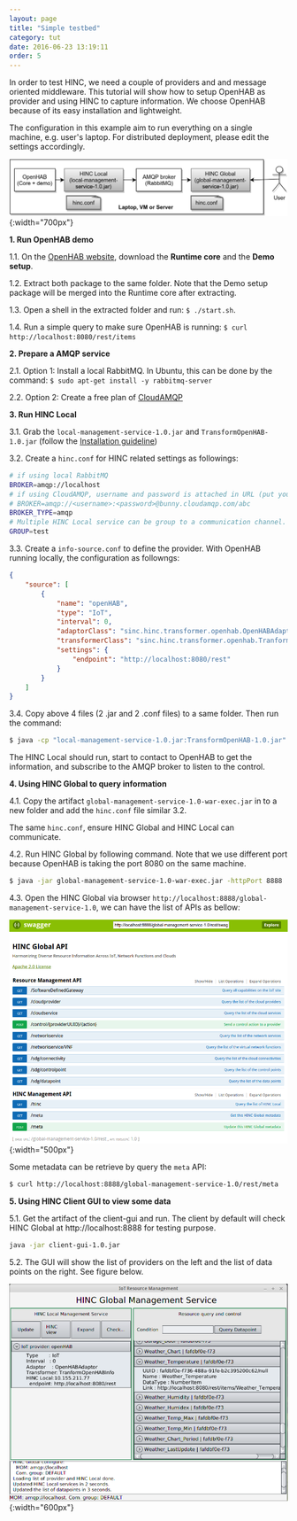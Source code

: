 ```yaml
---
layout: page
title: "Simple testbed"
category: tut
date: 2016-06-23 13:19:11
order: 5
---
```


In order to test HINC, we need a couple of providers and and message oriented middleware. This tutorial will show how to setup OpenHAB as provider and using HINC to capture information. We choose OpenHAB because of its easy installation and lightweight.

The configuration in this example aim to run everything on a single machine, e.g. user's laptop. For distributed deployment, please edit the settings accordingly.

![Simple testbed](../images/simple-testbed-openhab.png "Simple testbed"){:width="700px"}


**1. Run OpenHAB demo**

1.1. On the [OpenHAB website](http://www.openhab.org/getting-started/downloads.html), download the **Runtime core** and the **Demo setup**.

1.2. Extract both package to the same folder. Note that the Demo setup package will be merged into the Runtime core after extracting.

1.3. Open a shell in the extracted folder and run: `$ ./start.sh`.

1.4. Run a simple query to make sure OpenHAB is running: `$ curl http://localhost:8080/rest/items`

**2. Prepare a AMQP service**

2.1. Option 1: Install a local RabbitMQ. In Ubuntu, this can be done by the command: `$ sudo apt-get install -y rabbitmq-server`

2.2. Option 2: Create a free plan of [CloudAMQP](https://www.cloudamqp.com/)

**3. Run HINC Local**

3.1. Grab the `local-management-service-1.0.jar` and `TransformOpenHAB-1.0.jar` (follow the [Installation guideline](../doc/installation.html))

3.2. Create a `hinc.conf` for HINC related settings as followings:

```sh
# if using local RabbitMQ
BROKER=amqp://localhost 
# if using CloudAMQP, username and password is attached in URL (put your own URL in your CloudAMQP account)
# BROKER=amqp://<username>:<password>@bunny.cloudamqp.com/abc
BROKER_TYPE=amqp
# Multiple HINC Local service can be group to a communication channel.
GROUP=test
```

3.3. Create a `info-source.conf` to define the provider. With OpenHAB running locally, the configuration as followngs:

```json
{
    "source": [
        {
            "name": "openHAB",
            "type": "IoT",
            "interval": 0,
            "adaptorClass": "sinc.hinc.transformer.openhab.OpenHABAdaptor",
            "transformerClass": "sinc.hinc.transformer.openhab.TranformOpenHABInfo",
            "settings": {
                "endpoint": "http://localhost:8080/rest"
            }
        }
    ]
}
```

3.4. Copy above 4 files (2 .jar and 2 .conf files) to a same folder. Then run the command:

```sh
$ java -cp "local-management-service-1.0.jar:TransformOpenHAB-1.0.jar" sinc.hinc.local.Main
```

The HINC Local should run, start to contact to OpenHAB to get the information, and subscribe to the AMQP broker to listen to the control. 

**4. Using HINC Global to query information**

4.1. Copy the artifact `global-management-service-1.0-war-exec.jar` in to a new folder and add the `hinc.conf` file similar 3.2.

The same `hinc.conf`, ensure HINC Global and HINC Local can communicate.

4.2. Run HINC Global by following command. Note that we use different port because OpenHAB is taking the port 8080 on the same machine.

```sh
$ java -jar global-management-service-1.0-war-exec.jar -httpPort 8888
```

4.3. Open the HINC Global via browser `http://localhost:8888/global-management-service-1.0`, we can have the list of APIs as bellow:

![HINC Swagger](../images/HINC-Swagger.png "HINC_Swagger"){:width="500px"}

Some metadata can be retrieve by query the `meta` API:

```sh
$ curl http://localhost:8888/global-management-service-1.0/rest/meta
```

**5. Using HINC Client GUI to view some data**

5.1. Get the artifact of the client-gui and run. The client by default will check HINC Global at http://localhost:8888 for testing purpose.

```sh
java -jar client-gui-1.0.jar
```

5.2. The GUI will show the list of providers on the left and the list of data points on the right. See figure below.

![GUI](../images/gui.png "GUI"){:width="600px"}

